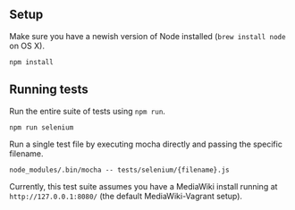 Setup
-----

Make sure you have a newish version of Node installed
(`brew install node` on OS X).

    npm install

Running tests
-------------

Run the entire suite of tests using `npm run`.

    npm run selenium

Run a single test file by executing mocha directly and passing the specific
filename. 

    node_modules/.bin/mocha -- tests/selenium/{filename}.js

Currently, this test suite assumes you have a MediaWiki install running at
`http://127.0.0.1:8080/` (the default MediaWiki-Vagrant setup).
